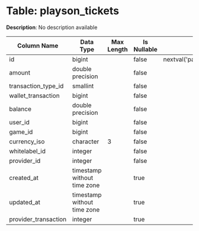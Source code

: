 # Table: playson_tickets

**Description**: No description available

| Column Name | Data Type | Max Length | Is Nullable | Default | Primary Key | Foreign Key |
|-------------|-----------|------------|-------------|---------|-------------|-------------|
| id | bigint |  | false | nextval('pam.playson_tickets_id_seq'::regclass) | playson_tickets | playson_tickets |
| amount | double precision |  | false |  |  |  |
| transaction_type_id | smallint |  | false |  | playson_tickets | transaction_types |
| wallet_transaction | bigint |  | false |  |  |  |
| balance | double precision |  | false |  |  |  |
| user_id | bigint |  | false |  | playson_tickets | users |
| game_id | bigint |  | false |  | playson_tickets | games |
| currency_iso | character | 3 | false |  | playson_tickets | currencies |
| whitelabel_id | integer |  | false |  | playson_tickets | whitelabels |
| provider_id | integer |  | false |  |  |  |
| created_at | timestamp without time zone |  | true |  |  |  |
| updated_at | timestamp without time zone |  | true |  |  |  |
| provider_transaction | integer |  | true |  |  |  |
